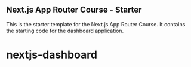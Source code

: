 ## Next.js App Router Course - Starter

This is the starter template for the Next.js App Router Course. It contains the starting code for the dashboard application.

# nextjs-dashboard
